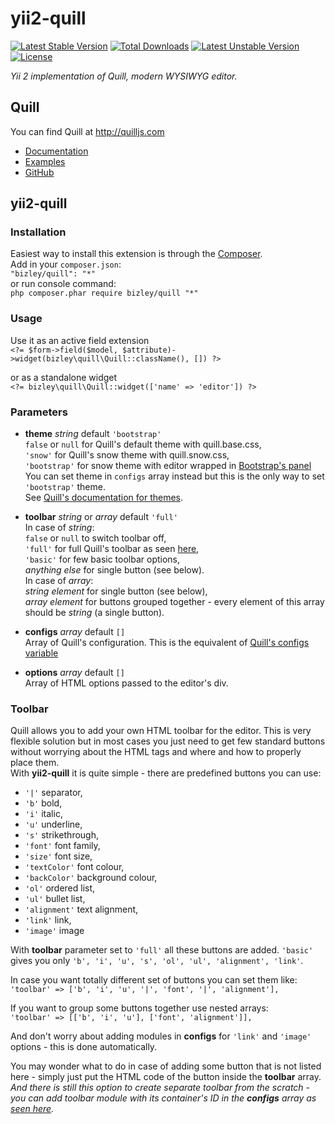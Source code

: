 # yii2-quill
[![Latest Stable Version](https://poser.pugx.org/bizley/quill/v/stable)](https://packagist.org/packages/bizley/quill) 
[![Total Downloads](https://poser.pugx.org/bizley/quill/downloads)](https://packagist.org/packages/bizley/quill) 
[![Latest Unstable Version](https://poser.pugx.org/bizley/quill/v/unstable)](https://packagist.org/packages/bizley/quill) 
[![License](https://poser.pugx.org/bizley/quill/license)](https://packagist.org/packages/bizley/quill)

*Yii 2 implementation of Quill, modern WYSIWYG editor.*

## Quill
You can find Quill at http://quilljs.com  
- [Documentation](http://quilljs.com/docs/quickstart)
- [Examples](http://quilljs.com/examples)
- [GitHub](https://github.com/quilljs/quill)

## yii2-quill

### Installation

Easiest way to install this extension is through the [Composer](https://getcomposer.org).  
Add in your ```composer.json```:  
```"bizley/quill": "*"```  
or run console command:  
```php composer.phar require bizley/quill "*"```

### Usage

Use it as an active field extension  
```<?= $form->field($model, $attribute)->widget(bizley\quill\Quill::className(), []) ?>```

or as a standalone widget  
```<?= bizley\quill\Quill::widget(['name' => 'editor']) ?>```

### Parameters
- **theme** *string* default ```'bootstrap'```  
  ```false``` or ```null``` for Quill's default theme with quill.base.css,  
  ```'snow'``` for Quill's snow theme with quill.snow.css,  
  ```'bootstrap'``` for snow theme with editor wrapped in [Bootstrap's panel](http://getbootstrap.com/components/#panels)  
  You can set theme in ```configs``` array instead but this is the only way to set ```'bootstrap'``` theme.  
  See [Quill's documentation for themes](http://quilljs.com/docs/themes).
  
- **toolbar** *string* or *array* default ```'full'```  
  In case of *string*:  
  ```false``` or ```null``` to switch toolbar off,  
  ```'full'``` for full Quill's toolbar as seen [here](http://quilljs.com),  
  ```'basic'``` for few basic toolbar options,  
  *anything else* for single button (see below).  
  In case of *array*:  
  *string element* for single button (see below),  
  *array element* for buttons grouped together - every element of this array should be *string* (a single button).
  
- **configs** *array* default ```[]```  
  Array of Quill's configuration. This is the equivalent of [Quill's configs variable](http://quilljs.com/docs/configuration)

- **options** *array* default ```[]```  
  Array of HTML options passed to the editor's div.
  
### Toolbar
Quill allows you to add your own HTML toolbar for the editor. This is very flexible solution but in most cases you just need to 
get few standard buttons without worrying about the HTML tags and where and how to properly place them.  
With **yii2-quill** it is quite simple - there are predefined buttons you can use:  

- ```'|'``` separator,
- ```'b'``` bold,
- ```'i'``` italic,
- ```'u'``` underline,
- ```'s'``` strikethrough,
- ```'font'``` font family,
- ```'size'``` font size,
- ```'textColor'``` font colour,
- ```'backColor'``` background colour,
- ```'ol'``` ordered list,
- ```'ul'``` bullet list,
- ```'alignment'``` text alignment,
- ```'link'``` link,
- ```'image'``` image  

With **toolbar** parameter set to ```'full'``` all these buttons are added. ```'basic'``` gives you only 
```'b', 'i', 'u', 's', 'ol', 'ul', 'alignment', 'link'```.

In case you want totally different set of buttons you can set them like:  
```'toolbar' => ['b', 'i', 'u', '|', 'font', '|', 'alignment'],```

If you want to group some buttons together use nested arrays:  
```'toolbar' => [['b', 'i', 'u'], ['font', 'alignment']],```

And don't worry about adding modules in **configs** for ```'link'``` and ```'image'``` options - this is done automatically.

You may wonder what to do in case of adding some button that is not listed here - simply just put the HTML code of the button 
inside the **toolbar** array. *And there is still this option to create separate toolbar from the scratch - you can add toolbar 
module with its container's ID in the __configs__ array as [seen here](http://quilljs.com/docs/quickstart).*
